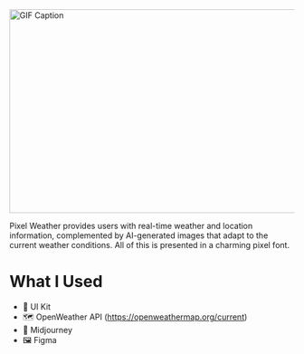 <img src="(https://github.com/YusuFKaan48/News/assets/111217286/774205f0-0f44-4f81-b72b-c85d696cb042)" alt="GIF Caption" width="1024" height="360">


Pixel Weather provides users with real-time weather and location information, complemented by AI-generated images that adapt to the current weather conditions. All of this is presented in a charming pixel font.


# What I Used
* 🔨 UI Kit
* 🗺️ OpenWeather API (https://openweathermap.org/current)
* 🎨 Midjourney
* 🖼️ Figma
